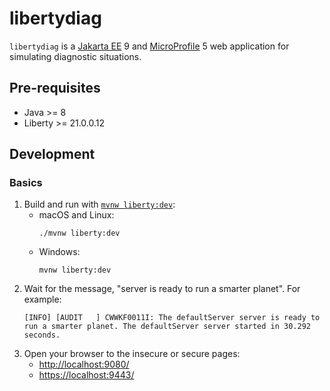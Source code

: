 # libertydiag

`libertydiag` is a [Jakarta EE](https://openliberty.io/docs/latest/jakarta-ee.html) 9 and [MicroProfile](https://openliberty.io/docs/latest/microprofile.html) 5 web application for simulating diagnostic situations.

## Pre-requisites

* Java >= 8
* Liberty >= 21.0.0.12

## Development

### Basics

1. Build and run with [`mvnw liberty:dev`](https://openliberty.io/docs/latest/development-mode.html):
    * macOS and Linux:
      ```
      ./mvnw liberty:dev
      ```
    * Windows:
      ```
      mvnw liberty:dev
      ```
1. Wait for the message, "server is ready to run a smarter planet". For example:
   ```
   [INFO] [AUDIT   ] CWWKF0011I: The defaultServer server is ready to run a smarter planet. The defaultServer server started in 30.292 seconds.
   ```
1. Open your browser to the insecure or secure pages:
    * <http://localhost:9080/>
    * <https://localhost:9443/>
